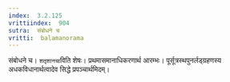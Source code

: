 ```yaml
---
index:  3.2.125
vrittiindex:  904
sutra:  संबोधने च
vritti:  balamanorama 
---
```


संबोधने च। `शतृशानचा`विति शेषः। प्रथमासमानाधिकरणार्थ आरम्भः। पूर्सूत्रस्थपुनर्लड्ग्रहणस्य अधकविधानार्थत्वादेव सिद्धे प्रपञ्चार्थमिदम्। 

